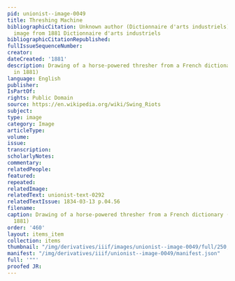 ```yaml
---
pid: unionist--image-0049
title: Threshing Machine
bibliographicCitation: Unknown author (Dictionnaire d'arts industriels) - cropped
  image from 1881 Dictionnaire d'arts industriels
bibliographicCitationRepublished: 
fullIssueSequenceNumber: 
creator: 
dateCreated: '1881'
description: Drawing of a horse-powered thresher from a French dictionary (published
  in 1881)
language: English
publisher: 
IsPartOf: 
rights: Public Domain
source: https://en.wikipedia.org/wiki/Swing_Riots
subject: 
type: image
category: Image
articleType: 
volume: 
issue: 
transcription: 
scholarlyNotes: 
commentary: 
relatedPeople: 
featured: 
repeated: 
relatedImage: 
relatedText: unionist-text-0292
relatedTextIssue: 1834-03-13 p.04.56
filename: 
caption: Drawing of a horse-powered thresher from a French dictionary (published in
  1881)
order: '460'
layout: items_item
collection: items
thumbnail: "/img/derivatives/iiif/images/unionist--image-0049/full/250,/0/default.jpg"
manifest: "/img/derivatives/iiif/unionist--image-0049/manifest.json"
full: '""'
proofed JR: 
---
```

